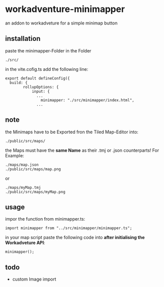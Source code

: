 # workadventure-minimapper
an addon to workadveture for a simple minimap button

## installation

paste the minimapper-Folder in the Folder 
```
./src/
```

in the vite.cofig.ts add the following line:

```
export default defineConfig({
  build: {
        rollupOptions: {
            input: {
              ...
                minimapper: "./src/minimapper/index.html",
              ...
```

## note

the Minimaps have to be Exported fron the Tiled Map-Editor into:

```
./public/src/maps/
```
the Maps must have the __same Name__ as their .tmj or .json counterparts! For Example:

```
./maps/map.json
./public/src/maps/map.png
```
or

```
./maps/myMap.tmj
./public/src/maps/myMap.png
```

## usage

impor the function from minimapper.ts:

```
import minimapper from "../src/minimapper/minimapper.ts";
```


in your map script paste the following code into __after initialising the Workadveture API__:

```
minimapper();
```
## todo

- custom Image import
